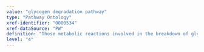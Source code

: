 ```yaml
---
value: "glycogen degradation pathway"
type: "Pathway Ontology"
xref-identifier: "0000534"
xref-dataSource: "PW"
definition: "Those metabolic reactions involved in the breakdown of glycogen to glucose-6-phosphate. Glucose-6-phosphate can then be dephosphorylated to glucose or it can be utilized via glycolysis for energy production; an alternative pathways of G6P utilization is the oxidative phase of the pentose phosphate shunt. A small percentage of glucose-6-phosphate can be converted to hexosamines."
level: "4"
---
```

